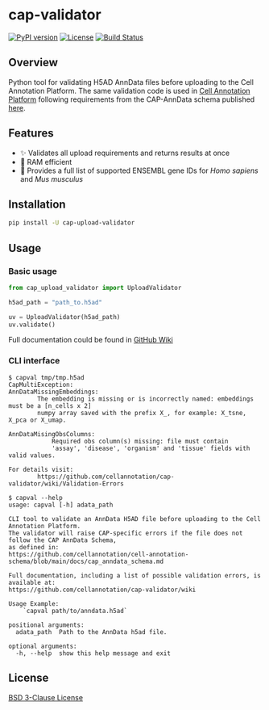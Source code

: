 # cap-validator

[![PyPI version](https://img.shields.io/pypi/v/cap-upload-validator)](https://pypi.org/project/cap-upload-validator/)  [![License](https://img.shields.io/github/license/cellannotation/cap-validator)](https://github.com/cellannotation/cap-validator/blob/main/LICENSE)  [![Build Status](https://github.com/cellannotation/cap-validator/actions/workflows/unit_testing.yml/badge.svg)](https://github.com/cellannotation/cap-validator/actions)


## Overview

Python tool for validating H5AD AnnData files before uploading to the Cell Annotation Platform. The same validation code is used in [Cell Annotation Platform](https://celltype.info/) following requirements from the CAP-AnnData schema published [here](https://github.com/cellannotation/cell-annotation-schema/blob/main/docs/cap_anndata_schema.md).

## Features
- ✨ Validates all upload requirements and returns results at once
- 🚀 RAM efficient
- 🧬 Provides a full list of supported ENSEMBL gene IDs for *Homo sapiens* and *Mus musculus*


## Installation
```bash
pip install -U cap-upload-validator
```

## Usage

### Basic usage

```python
from cap_upload_validator import UploadValidator

h5ad_path = "path_to.h5ad"

uv = UploadValidator(h5ad_path)
uv.validate()
```

Full documentation could be found in [GitHub Wiki](https://github.com/cellannotation/cap-validator/wiki)

### CLI interface
```console
$ capval tmp/tmp.h5ad
CapMultiException: 
AnnDataMissingEmbeddings: 
        The embedding is missing or is incorrectly named: embeddings must be a [n_cells x 2] 
        numpy array saved with the prefix X_, for example: X_tsne, X_pca or X_umap.
        
AnnDataMisingObsColumns: 
            Required obs column(s) missing: file must contain 
            'assay', 'disease', 'organism' and 'tissue' fields with valid values.
        
For details visit: 
        https://github.com/cellannotation/cap-validator/wiki/Validation-Errors

$ capval --help
usage: capval [-h] adata_path

CLI tool to validate an AnnData H5AD file before uploading to the Cell Annotation Platform.
The validator will raise CAP-specific errors if the file does not follow the CAP AnnData Schema,
as defined in:
https://github.com/cellannotation/cell-annotation-schema/blob/main/docs/cap_anndata_schema.md

Full documentation, including a list of possible validation errors, is available at:
https://github.com/cellannotation/cap-validator/wiki

Usage Example:
    `capval path/to/anndata.h5ad`

positional arguments:
  adata_path  Path to the AnnData h5ad file.

optional arguments:
  -h, --help  show this help message and exit
```

## License
[BSD 3-Clause License](LICENSE)
